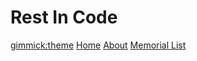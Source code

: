 # Rest In Code

[gimmick:theme](readable
)
[Home](index.md)
[About](about.md)
[Memorial List](memorials.md)
